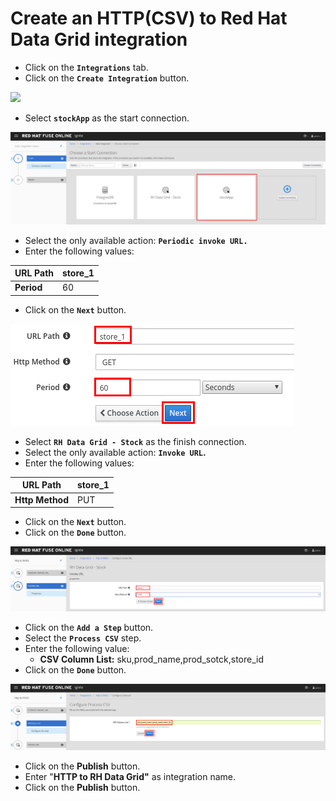 # Create an HTTP\(CSV\) to Red Hat Data Grid integration

* Click on the **`Integrations`** tab.
* Click on the **`Create Integration`** button.

![](https://blobscdn.gitbook.com/v0/b/gitbook-28427.appspot.com/o/assets%2F-LDgEtlo1zua2etnJvxn%2F-LELUN0iQuZ-Lrgc8hhc%2F-LELUepgR8SpNSlYSgyo%2Fimage.png?alt=media&token=0f0657c7-c105-4e1d-aff8-e5142423f484)

* Select **`stockApp`** as the start connection.

![](../.gitbook/assets/image%20%2818%29.png)

* Select the only available action:  **`Periodic invoke URL.`**
* Enter the following values:

| **URL Path** | store\_1 |
| --- | --- |
| **Period** | 60 |

* Click on the **`Next`** button.

![](../.gitbook/assets/image%20%2824%29.png)

* Select **`RH Data Grid - Stock`** as the finish connection.
* Select the only available action:  **`Invoke URL`.**
* Enter the following values:

| **URL Path** | store\_1 |
| --- | --- |
| **Http Method** | PUT |

* Click on the **`Next`** button.
* Click on the **`Done`** button.

![](../.gitbook/assets/image%20%2867%29.png)

* Click on the **`Add a Step`** button.
* Select the **`Process CSV`** step.
* Enter the following value:
  * **CSV Column List:** sku,prod\_name,prod\_sotck,store\_id
* Click on the **`Done`** button.

![](../.gitbook/assets/image%20%283%29.png)

* Click on the **Publish** button.
* Enter "**HTTP to RH Data Grid"** as integration name.
* Click on the **Publish** button.

